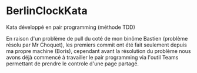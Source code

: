 # BerlinClockKata
Kata développé en pair programming (méthode TDD)

En raison d'un problème de pull du coté de mon binôme Bastien (problème résolu par Mr Choquet), 
les premiers commit ont été fait seulement depuis ma propre machine (Boris), cependant avant la résolution du problème nous avons déjà commencé à travailler le pair programming via l'outil Teams permettant de prendre le controle d'une page partagé.
